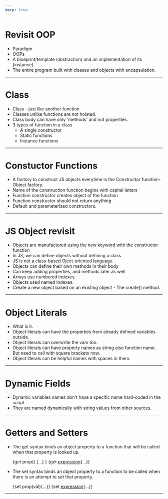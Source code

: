 ```yaml
---
marp: true
---
```


#   Revisit OOP

+ Paradigm
+ OOPs
+ A blueprint/template (abstraction) and an 
  implementation of its (instance)
+ The entire program built with classes
  and objects with encapsulation.

----

#   Class

+ Class - just like another function
+ Classes unlike functions are not hoisted.
+ Class body can have only 'methods'
  and not properties.
+ 3 types of function in a class
    + A single constructor
    + Static functions
    + Instance functions

----

# Constuctor Functions

+  A factory to construct JS objects everytime
   is the Constructor function-Object factory.
+ Name of the construction function begins
  with capital letters
+ Function constructor creates object of the
  function
+ Function constructor should not
   return anything
+ Default and parameterized constructors.

----

# JS Object revisit

+ Objects are manufactured using the new 
  keyword with the constructor function
+ In JS, we can define objects without
  defining a class
+ JS is not a class-based Oject-oriented
  language.
+ Objects can define their own methods in their
  body
+ Can keep adding properties, and methods later as well
+ Arrays use numbered indexes.
+ Objects used named indexes.
+ Create a new object based on an existing
  object - The create() method.

---

#  Object Literals

+ What is it.
+ Object literals can have the properties
  from already defined variables outside.
+ Object literals can overwrite the vars too.
+ Object literals can have property names as
  string also function name.
   But need to call with square brackets now.
+ Object literals can be helpful names with 
  spaces in them.

---

#   Dynamic Fields

+ Dynamic variables names don't have a specific
  name hard-coded in the script.
+ They are named dynamically with string values
  from other sources.

---

#    Getters and Setters

+ The get syntax binds an object property to a 
   function that will be called when that property is looked up.

   {get prop() {...} }
   {get [expression](){...}}

+ The set syntax binds an object property to a function to be called when there is an attempt
  to set that property.

  {set prop(val){...}}
  {set [expression](val){...}}

---


